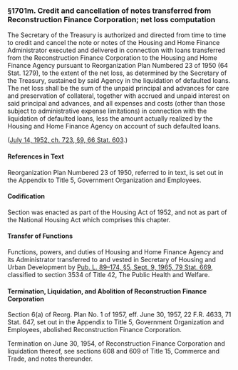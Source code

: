 ### §1701m. Credit and cancellation of notes transferred from Reconstruction Finance Corporation; net loss computation ###

The Secretary of the Treasury is authorized and directed from time to time to credit and cancel the note or notes of the Housing and Home Finance Administrator executed and delivered in connection with loans transferred from the Reconstruction Finance Corporation to the Housing and Home Finance Agency pursuant to Reorganization Plan Numbered 23 of 1950 (64 Stat. 1279), to the extent of the net loss, as determined by the Secretary of the Treasury, sustained by said Agency in the liquidation of defaulted loans. The net loss shall be the sum of the unpaid principal and advances for care and preservation of collateral, together with accrued and unpaid interest on said principal and advances, and all expenses and costs (other than those subject to administrative expense limitations) in connection with the liquidation of defaulted loans, less the amount actually realized by the Housing and Home Finance Agency on account of such defaulted loans.

([July 14, 1952, ch. 723, §9, 66 Stat. 603](/statviewer.htm?volume=66&page=603).)

#### References in Text ####

Reorganization Plan Numbered 23 of 1950, referred to in text, is set out in the Appendix to Title 5, Government Organization and Employees.

#### Codification ####

Section was enacted as part of the Housing Act of 1952, and not as part of the National Housing Act which comprises this chapter.

#### Transfer of Functions ####

Functions, powers, and duties of Housing and Home Finance Agency and its Administrator transferred to and vested in Secretary of Housing and Urban Development by [Pub. L. 89–174, §5, Sept. 9, 1965, 79 Stat. 669](/statviewer.htm?volume=79&page=669), classified to section 3534 of Title 42, The Public Health and Welfare.

#### Termination, Liquidation, and Abolition of Reconstruction Finance Corporation ####

Section 6(a) of Reorg. Plan No. 1 of 1957, eff. June 30, 1957, 22 F.R. 4633, 71 Stat. 647, set out in the Appendix to Title 5, Government Organization and Employees, abolished Reconstruction Finance Corporation.

Termination on June 30, 1954, of Reconstruction Finance Corporation and liquidation thereof, see sections 608 and 609 of Title 15, Commerce and Trade, and notes thereunder.